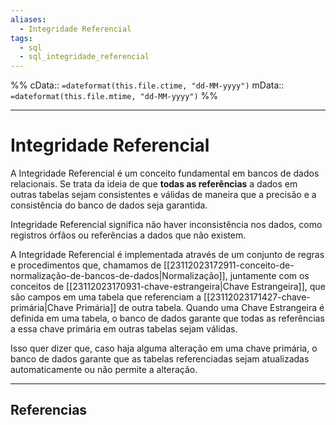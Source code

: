 ```yaml
---
aliases:
  - Integridade Referencial
tags:
  - sql
  - sql_integridade_referencial
---
```

%%
cData:: `=dateformat(this.file.ctime, "dd-MM-yyyy")`
mData:: `=dateformat(this.file.mtime, "dd-MM-yyyy")`
%%

___
# Integridade Referencial

A Integridade Referencial é um conceito fundamental em bancos de dados relacionais. Se trata da ideia de que **todas as referências** a dados em outras tabelas sejam consistentes e válidas de maneira que a precisão e a consistência do banco de dados seja garantida.

Integridade Referencial significa não haver inconsistência nos dados, como registros órfãos ou referências a dados que não existem.

A Integridade Referencial é implementada através de um conjunto de regras e procedimentos que, chamamos de [[23112023172911-conceito-de-normalização-de-bancos-de-dados|Normalização]], juntamente com os conceitos de [[23112023170931-chave-estrangeira|Chave Estrangeira]], que são campos em uma tabela que referenciam a [[23112023171427-chave-primária|Chave Primária]] de outra tabela. Quando uma Chave Estrangeira é definida em uma tabela, o banco de dados garante que todas as referências a essa chave primária em outras tabelas sejam válidas.

Isso quer dizer que, caso haja alguma alteração em uma chave primária, o banco de dados garante que as tabelas referenciadas sejam atualizadas automaticamente ou não permite a alteração.




---
## Referencias